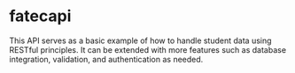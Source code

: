 # fatecapi
This API serves as a basic example of how to handle student data using RESTful principles. It can be extended with more features such as database integration, validation, and authentication as needed.
